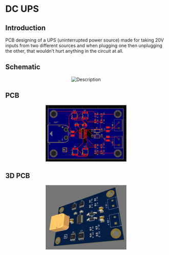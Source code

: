 # DC UPS

## Introduction

PCB designing of a UPS (uninterrupted power source) made for taking 20V inputs from two different sources and when plugging one then unplugging the other, that wouldn't hurt anything in the circuit at all. 

## Schematic

<p align="center">
  <img src="UPS/Schematic_white.png" alt="Description" width="50%">
</p>


## PCB

<p align="center">
  <img src="PCB.png" alt="Description" width="50%">
</p>


## 3D PCB

<p align="center">
  <img src="3D_PCB.png" alt="Description" width="50%">
</p>


